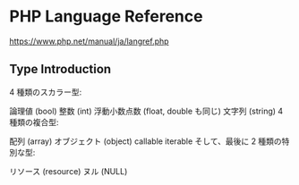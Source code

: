 # PHP Language Reference

<https://www.php.net/manual/ja/langref.php>

## Type Introduction

4 種類のスカラー型:

論理値 (bool)
整数 (int)
浮動小数点数 (float, double も同じ)
文字列 (string)
4 種類の複合型:

配列 (array)
オブジェクト (object)
callable
iterable
そして、最後に 2 種類の特別な型:

リソース (resource)
ヌル (NULL)
